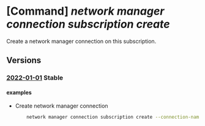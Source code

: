 # [Command] _network manager connection subscription create_

Create a network manager connection on this subscription.

## Versions

### [2022-01-01](/Resources/mgmt-plane/L3N1YnNjcmlwdGlvbnMve30vcHJvdmlkZXJzL21pY3Jvc29mdC5uZXR3b3JrL25ldHdvcmttYW5hZ2VyY29ubmVjdGlvbnMve30=/2022-01-01.xml) **Stable**

<!-- mgmt-plane /subscriptions/{}/providers/microsoft.network/networkmanagerconnections/{} 2022-01-01 -->

#### examples

- Create network manager connection
    ```bash
        network manager connection subscription create --connection-name "testNetworkManagerConnection" --description "A sample policy" --network-manager-id /subscriptions/00000000-0000-0000-0000-000000000000/resourceGroups/rg1/providers/Microsoft.Network/networkManagers/testManagerName
    ```
